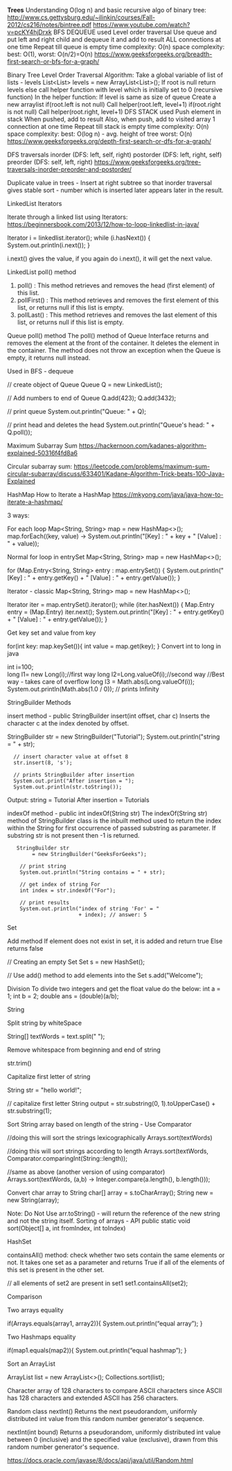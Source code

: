 **Trees**
Understanding O(log n) and basic recursive algo of binary tree: http://www.cs.gettysburg.edu/~ilinkin/courses/Fall-2012/cs216/notes/bintree.pdf
https://www.youtube.com/watch?v=pcKY4hjDrxk
BFS
DEQUEUE used
Level order traversal
Use queue and put left and right child and dequeue it and add to result
ALL connections at one time
Repeat till queue is empty
time complexity: O(n)
space complexity: best: O(1), worst: O(n/2)=O(n)
https://www.geeksforgeeks.org/breadth-first-search-or-bfs-for-a-graph/

Binary Tree Level Order Traversal
Algorithm:
Take a global variable of list of lists - levels
List<List<Integer>> levels = new ArrayList<List<Integer>>();
If root is null
     return levels
else
    call helper function with level which is initially set to 0 (recursive function)
In the helper function:
If level is same as size of queue
    Create a new arraylist
if(root.left is not null)
   Call helper(root.left, level+1)
if(root.right is not null)
   Call helper(root.right, level+1)
DFS
STACK used
Push element in stack
When pushed, add to result
Also, when push, add to visited array
1 connection at one time
Repeat till stack is empty
time complexity: O(n)
space complexity: best: O(log n) - avg. height of tree worst: O(n)
https://www.geeksforgeeks.org/depth-first-search-or-dfs-for-a-graph/

DFS traversals
inorder (DFS: left, self, right)
postorder (DFS: left, right, self)
preorder (DFS: self, left, right)
https://www.geeksforgeeks.org/tree-traversals-inorder-preorder-and-postorder/


Duplicate value in trees - Insert at right subtree so that inorder traversal gives stable sort - number which is inserted later appears later in the result.

LinkedList
Iterators

Iterate through a linked list using Iterators:
https://beginnersbook.com/2013/12/how-to-loop-linkedlist-in-java/

Iterator i = linkedlist.iterator();
while (i.hasNext()) {
    System.out.println(i.next());
}

i.next() gives the value, if you again do i.next(), it will get the next value.

LinkedList poll() method

1. poll() : This method retrieves and removes the head (first element) of this list.
2. pollFirst() : This method retrieves and removes the first element of this list, or returns null if this list is empty.
3. pollLast() : This method retrieves and removes the last element of this list, or returns null if this list is empty.

 Queue poll() method
The poll() method of Queue Interface returns and removes the element at the front of the container. It deletes the element in the container. The method does not throw an exception when the Queue is empty, it returns null instead.

Used in BFS - dequeue

// create object of Queue
Queue<Integer> Q = new LinkedList<Integer>();
  
// Add numbers to end of Queue
Q.add(423);
Q.add(3432);


// print queue
System.out.println("Queue: " + Q);
  
// print head and deletes the head
System.out.println("Queue's head: " + Q.poll());

Maximum Subarray Sum
https://hackernoon.com/kadanes-algorithm-explained-50316f4fd8a6

Circular subarray sum:
https://leetcode.com/problems/maximum-sum-circular-subarray/discuss/633401/Kadane-Algorithm-Trick-beats-100-Java-Explained


HashMap
How to Iterate a HashMap
https://mkyong.com/java/java-how-to-iterate-a-hashmap/

3 ways:

For each loop
Map<String, String> map = new HashMap<>();
    map.forEach((key, value) -> System.out.println("[Key] : " + key + " [Value] : " + value));

Normal for loop in entrySet
Map<String, String> map = new HashMap<>();

for (Map.Entry<String, String> entry : map.entrySet()) {
    System.out.println("[Key] : " + entry.getKey() + " [Value] : " + entry.getValue());
}

Iterator - classic
Map<String, String> map = new HashMap<>();

Iterator iter = map.entrySet().iterator();
while (iter.hasNext()) {
    Map.Entry entry = (Map.Entry) iter.next();
    System.out.println("[Key] : " + entry.getKey() + " [Value] : " + entry.getValue());
}

Get key set and value from key

for(int key: map.keySet()){
    int value = map.get(key);
}
Convert int to long in java

int i=100;  
long l1= new Long(i);//first way
long l2=Long.valueOf(i);//second way 
//Best way - takes care of overflow
long l3 = Math.abs(Long.valueOf(i));
       System.out.println(Math.abs(1.0 / 0)); // prints Infinity


StringBuilder Methods

insert method - public StringBuilder insert(int offset, char c)
Inserts the character c at the index denoted by offset.


StringBuilder str = new StringBuilder("Tutorial");
      System.out.println("string = " + str);

      // insert character value at offset 8
      str.insert(8, 's');

      // prints StringBuilder after insertion
      System.out.print("After insertion = ");
      System.out.println(str.toString());

Output:
string = Tutorial
After insertion = Tutorials

indexOf method - public int indexOf(String str)
The indexOf(String str) method of StringBuilder class is the inbuilt method used to return the index within the String for first occurrence of passed substring as parameter. If substring str is not present then -1 is returned.

       StringBuilder str
            = new StringBuilder("GeeksForGeeks");
  
        // print string
        System.out.println("String contains = " + str);
  
        // get index of string For
        int index = str.indexOf("For");
  
        // print results
        System.out.println("index of string 'For' = "
                           + index); // answer: 5

Set

Add method
If element does not exist in set, it is added and return true
Else returns false

// Creating an empty Set
Set<String> s = new HashSet<String>();
  
// Use add() method to add elements into the Set
s.add("Welcome");

Division
To divide two integers and get the float value do the below:
int a = 1;
int b = 2;
double ans = (double)(a/b);

String

Split string by whiteSpace

String[] textWords = text.split(" ");

Remove whitespace from beginning and end of string

str.trim()

Capitalize first letter of string

String str = "hello world!";

// capitalize first letter
String output = str.substring(0, 1).toUpperCase() + str.substring(1);

Sort String array based on length of the string -  Use Comparator

//doing this will sort the strings lexicographically
Arrays.sort(textWords)

//doing this will sort strings according to length
Arrays.sort(textWords, Comparator.comparingInt(String::length));

//same as above (another version of using comparator)
Arrays.sort(textWords, (a,b) -> Integer.compare(a.length(), b.length()));

Convert char array to String
char[] array = s.toCharArray();
String new = new String(array);

Note: Do Not Use arr.toString() - will return the reference of the new string and not the string itself.
Sorting of arrays - API
public static void sort(Object[] a, int fromIndex, int toIndex)

HashSet

containsAll() method:
check whether two sets contain the same elements or not. It takes one set as a parameter and returns True if all of the elements of this set is present in the other set.

// all elements of set2 are present in set1
set1.containsAll(set2);


Comparison

Two arrays equality


if(Arrays.equals(array1, array2)){
    System.out.println(“equal array”);
}

Two Hashmaps equality

if(map1.equals(map2)){
    System.out.println(“equal hashmap”);
}

Sort an ArrayList

ArrayList<Integer> list = new ArrayList<>();
Collections.sort(list);

Character array of 128 characters to compare ASCII characters since ASCII has 128 characters and extended ASCII has 256 characters.

Random class
nextInt()
Returns the next pseudorandom, uniformly distributed int value from this random number generator's sequence.

nextInt(int bound)
Returns a pseudorandom, uniformly distributed int value between 0 (inclusive) and the specified value (exclusive), drawn from this random number generator's sequence.


https://docs.oracle.com/javase/8/docs/api/java/util/Random.html







